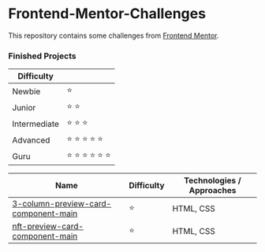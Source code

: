 # Frontend-Mentor-Challenges

This repository contains some challenges from [Frontend Mentor](https://www.frontendmentor.io/challenges). 

### Finished Projects

|Difficulty | |
|---|---|
| Newbie | :star: |
| Junior | :star: :star: |
| Intermediate | :star: :star: :star:  |
| Advanced | :star: :star: :star: :star: :star: |
| Guru | :star: :star: :star: :star: :star: :star: |

|Name|Difficulty| Technologies / Approaches |
|---|---|---|
|  [3-column-preview-card-component-main](https://github.com/rh0se/Frontend-mentor-Projects/tree/master/3-column-preview-card-component-main) | :star:   | HTML, CSS |
|  [nft-preview-card-component-main](https://github.com/rh0se/Frontend-mentor-Projects/tree/master/nft-preview-card-component-main/nft-preview-card-component-main) | :star:   | HTML, CSS |
